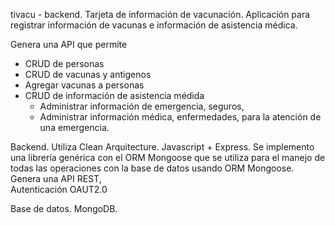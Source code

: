 tivacu - backend.   Tarjeta de información de vacunación.
Aplicación para registrar información de vacunas e información de asistencia médica.

Genera una API que permite
* CRUD de personas
* CRUD de vacunas y antigenos
* Agregar vacunas a personas
* CRUD de información de asistencia médida
  * Administrar información de emergencia,  seguros,  
  * Administrar información médica,  enfermedades,  para la atención de una emergencia.

Backend.
  Utiliza Clean Arquitecture.
  Javascript + Express.
  Se implemento una librería genérica con el ORM Mongoose que se utiliza para el manejo de todas las operaciones con la base de datos
  usando ORM Mongoose.
  Genera una API REST,  
  Autenticación OAUT2.0

Base de datos.
  MongoDB.
  
